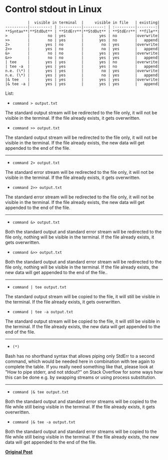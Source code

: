 # Control stdout in Linux

```
          |  visible in terminal  |     visible in file   | existing|
----------|---------: | :---------|---------: | :---------|--------:|
**Syntax**|**StdOut** | **StdErr**|**StdOut** | **StdErr**| **file**|
>         |        no | yes       |       yes | no        |overwrite|
>>        |        no | yes       |       yes | no        |   append|
2>        |       yes | no        |        no | yes       |overwrite|
2>>       |       yes | no        |        no | yes       |   append|
&>        |        no | no        |       yes | yes       |overwrite|
&>>       |        no | no        |       yes | yes       |   append|
| tee     |       yes | yes       |       yes | no        |overwrite|
| tee -a  |       yes | yes       |       yes | no        |   append|
n.e. (\*) |       yes | yes       |        no | yes       |overwrite|
n.e. (\*) |       yes | yes       |        no | yes       |   append|
|& tee    |       yes | yes       |       yes | yes       |overwrite|
|& tee -a |       yes | yes       |       yes | yes       |   append|
```

List:

- `command > output.txt`

The standard output stream will be redirected to the file only, it will not be visible in the terminal. If the file already exists, it gets overwritten.

- `command >> output.txt`

The standard output stream will be redirected to the file only, it will not be visible in the terminal. If the file already exists, the new data will get appended to the end of the file.

---

- `command 2> output.txt`

The standard error stream will be redirected to the file only, it will not be visible in the terminal. If the file already exists, it gets overwritten.

- `command 2>> output.txt`

The standard error stream will be redirected to the file only, it will not be visible in the terminal. If the file already exists, the new data will get appended to the end of the file.

---

- `command &> output.txt`

Both the standard output and standard error stream will be redirected to the file only, nothing will be visible in the terminal. If the file already exists, it gets overwritten.

- `command &>> output.txt`

Both the standard output and standard error stream will be redirected to the file only, nothing will be visible in the terminal. If the file already exists, the new data will get appended to the end of the file..

---

- `command | tee output.txt`

The standard output stream will be copied to the file, it will still be visible in the terminal. If the file already exists, it gets overwritten.

- `command | tee -a output.txt`

The standard output stream will be copied to the file, it will still be visible in the terminal. If the file already exists, the new data will get appended to the end of the file.

---

- `(*)`

Bash has no shorthand syntax that allows piping only StdErr to a second command, which would be needed here in combination with tee again to complete the table. If you really need something like that, please look at "How to pipe stderr, and not stdout?" on Stack Overflow for some ways how this can be done e.g. by swapping streams or using process substitution.

---

- `command |& tee output.txt`

Both the standard output and standard error streams will be copied to the file while still being visible in the terminal. If the file already exists, it gets overwritten.

- `command |& tee -a output.txt`

Both the standard output and standard error streams will be copied to the file while still being visible in the terminal. If the file already exists, the new data will get appended to the end of the file.

[**Original Post**](https://askubuntu.com/questions/420981/how-do-i-save-terminal-output-to-a-file)
